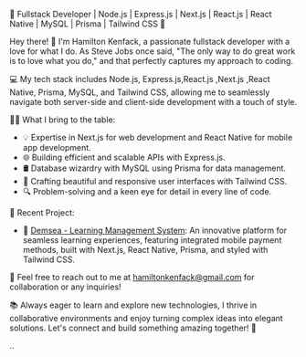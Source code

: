 🚀 Fullstack Developer | Node.js | Express.js | Next.js | React.js | React Native | MySQL | Prisma | Tailwind CSS 🚀

Hey there! 👋 I'm Hamilton Kenfack, a passionate fullstack developer with a love for what I do. As Steve Jobs once said, "The only way to do great work is to love what you do," and that perfectly captures my approach to coding.

💻 My tech stack includes Node.js, Express.js,React.js ,Next.js ,React Native, Prisma, MySQL, and Tailwind CSS, allowing me to seamlessly navigate both server-side and client-side development with a touch of style.

👨‍💻 What I bring to the table:
- 💡 Expertise in Next.js for web development and React Native for mobile app development.
- 🌐 Building efficient and scalable APIs with Express.js.
- 🛢️ Database wizardry with MySQL using Prisma for data management.
- 🎨 Crafting beautiful and responsive user interfaces with Tailwind CSS.
- 🔍 Problem-solving and a keen eye for detail in every line of code.

🌟 Recent Project:
- 🚀 [Demsea - Learning Management System](https://demsea.com): An innovative platform for seamless learning experiences, featuring integrated mobile payment methods, built with Next.js, React Native, Prisma, and styled with Tailwind CSS.

📧 Feel free to reach out to me at hamiltonkenfack@gmail.com for collaboration or any inquiries!

📚 Always eager to learn and explore new technologies, I thrive in collaborative environments and enjoy turning complex ideas into elegant solutions. Let's connect and build something amazing together! 🚀

..

<!---
theCodingH/theCodingH is a ✨ special ✨ repository because its `README.md` (this file) appears on your GitHub profile.
You can click the Preview link to take a look at your changes.
--->
